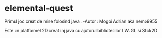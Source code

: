 elemental-quest
===============

Primul joc creat de mine folosind java .
-Autor : Mogoi Adrian aka nemo9955

Este un platformel 2D creat inj java cu ajutorul bibliotecilor LWJGL si Slick2D
